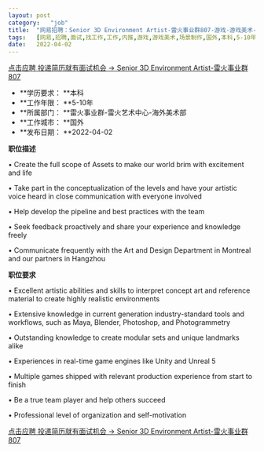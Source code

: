 ```yaml
---
layout:	post
category:	"job"
title:	"网易招聘：Senior 3D Environment Artist-雷火事业群807-游戏-游戏美术-场景制作-国外本科5-10年"
tags:	[网易,招聘,面试,找工作,工作,内推,游戏,游戏美术,场景制作,国外,本科,5-10年]
date:	2022-04-02
---
```


[点击应聘 投递简历就有面试机会 ->  Senior 3D Environment Artist-雷火事业群807](http://mobile.bole.netease.com/bole/boleDetail?id=38972&employeeId=346f03c3cda5f04c&key=all)



- **学历要求： **本科
- **工作年限： **5-10年
- **所属部门： **雷火事业群-雷火艺术中心-海外美术部
- **工作城市： **国外
- **发布日期： **2022-04-02



**职位描述**

•	Create the full scope of Assets to make our world brim with excitement and life

•	Take part in the conceptualization of the levels and have your artistic voice heard in close communication with everyone involved

•	Help develop the pipeline and best practices with the team

•	Seek feedback proactively and share your experience and knowledge freely

•	Communicate frequently with the Art and Design Department in Montreal and our partners in Hangzhou



**职位要求**

•	Excellent artistic abilities and skills to interpret concept art and reference material to create highly realistic environments

•	Extensive knowledge in current generation industry-standard tools and workflows, such as Maya, Blender, Photoshop, and Photogrammetry

•	Outstanding knowledge to create modular sets and unique landmarks alike

•	Experiences in real-time game engines like Unity and Unreal 5

•	Multiple games shipped with relevant production experience from start to finish

•	Be a true team player and help others succeed

•	Professional level of organization and self-motivation



[点击应聘 投递简历就有面试机会 ->  Senior 3D Environment Artist-雷火事业群807](http://mobile.bole.netease.com/bole/boleDetail?id=38972&employeeId=346f03c3cda5f04c&key=all)